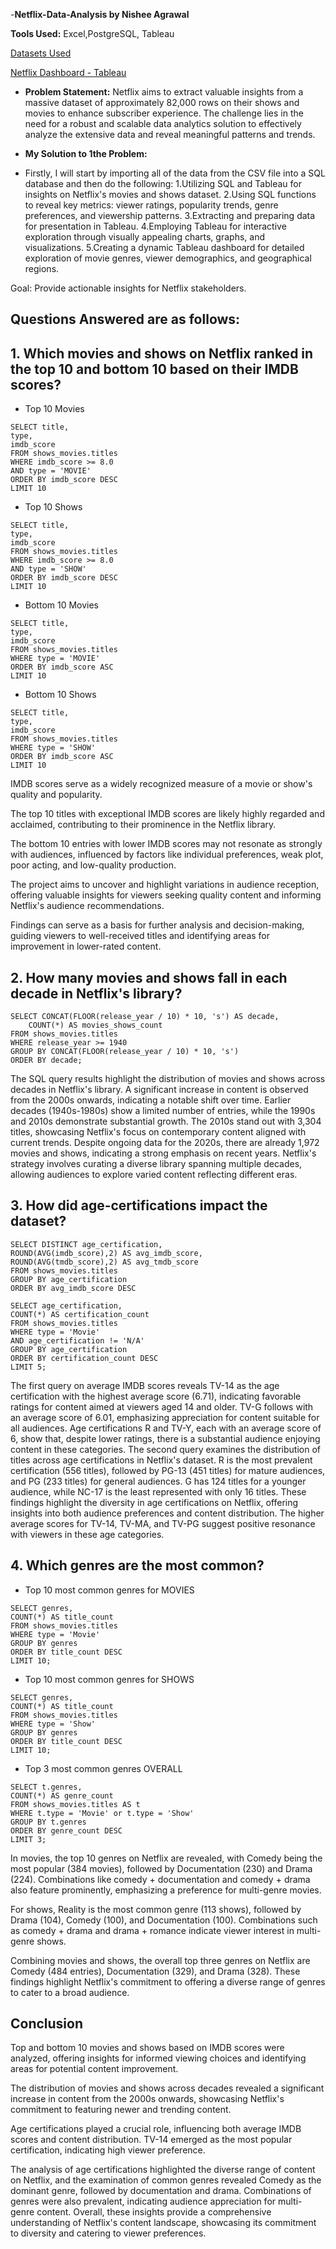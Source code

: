 
-**Netflix-Data-Analysis by Nishee Agrawal**

**Tools Used:** Excel,PostgreSQL, Tableau

[Datasets Used](https://www.kaggle.com/datasets/victorsoeiro/netflix-tv-shows-and-movies?select=titles.csv)

[Netflix Dashboard - Tableau](https://public.tableau.com/app/profile/nishee.agrawal/viz/NetflixDashboard_17007982308780/NetflixDashboard)

- **Problem Statement:** Netflix aims to extract valuable insights from a massive dataset of approximately 82,000 rows on their shows and movies to enhance subscriber experience. The challenge lies in the need for a robust and scalable data analytics solution to effectively analyze the extensive data and reveal meaningful patterns and trends.

- **My Solution to 1the Problem:** 
- Firstly, I will start by importing all of the data from the CSV file into a SQL database and then do the following: 
1.Utilizing SQL and Tableau for insights on Netflix's movies and shows dataset.
2.Using SQL functions to reveal key metrics: viewer ratings, popularity trends, genre preferences, and viewership patterns.
3.Extracting and preparing data for presentation in Tableau.
4.Employing Tableau for interactive exploration through visually appealing charts, graphs, and visualizations.
5.Creating a dynamic Tableau dashboard for detailed exploration of movie genres, viewer demographics, and geographical regions.

Goal: Provide actionable insights for Netflix stakeholders.

## Questions Answered are as follows:

## 1. Which movies and shows on Netflix ranked in the top 10 and bottom 10 based on their IMDB scores?
- Top 10 Movies
```mysql
SELECT title, 
type, 
imdb_score
FROM shows_movies.titles
WHERE imdb_score >= 8.0
AND type = 'MOVIE'
ORDER BY imdb_score DESC
LIMIT 10
```


- Top 10 Shows
```mysql
SELECT title, 
type, 
imdb_score
FROM shows_movies.titles
WHERE imdb_score >= 8.0
AND type = 'SHOW'
ORDER BY imdb_score DESC
LIMIT 10
```


- Bottom 10 Movies
```mysql
SELECT title, 
type, 
imdb_score
FROM shows_movies.titles
WHERE type = 'MOVIE'
ORDER BY imdb_score ASC
LIMIT 10
```

- Bottom 10 Shows
```mysql
SELECT title, 
type, 
imdb_score
FROM shows_movies.titles
WHERE type = 'SHOW'
ORDER BY imdb_score ASC
LIMIT 10
```


IMDB scores serve as a widely recognized measure of a movie or show's quality and popularity.

The top 10 titles with exceptional IMDB scores are likely highly regarded and acclaimed, contributing to their prominence in the Netflix library.

The bottom 10 entries with lower IMDB scores may not resonate as strongly with audiences, influenced by factors like individual preferences, weak plot, poor acting, and low-quality production.

The project aims to uncover and highlight variations in audience reception, offering valuable insights for viewers seeking quality content and informing Netflix's audience recommendations.

Findings can serve as a basis for further analysis and decision-making, guiding viewers to well-received titles and identifying areas for improvement in lower-rated content.

## 2. How many movies and shows fall in each decade in Netflix's library?
```mysql
SELECT CONCAT(FLOOR(release_year / 10) * 10, 's') AS decade,
	COUNT(*) AS movies_shows_count
FROM shows_movies.titles
WHERE release_year >= 1940
GROUP BY CONCAT(FLOOR(release_year / 10) * 10, 's')
ORDER BY decade;
```


The SQL query results highlight the distribution of movies and shows across decades in Netflix's library.
A significant increase in content is observed from the 2000s onwards, indicating a notable shift over time.
Earlier decades (1940s-1980s) show a limited number of entries, while the 1990s and 2010s demonstrate substantial growth.
The 2010s stand out with 3,304 titles, showcasing Netflix's focus on contemporary content aligned with current trends.
Despite ongoing data for the 2020s, there are already 1,972 movies and shows, indicating a strong emphasis on recent years.
Netflix's strategy involves curating a diverse library spanning multiple decades, allowing audiences to explore varied content reflecting different eras.

## 3. How did age-certifications impact the dataset?
```mysql
SELECT DISTINCT age_certification, 
ROUND(AVG(imdb_score),2) AS avg_imdb_score,
ROUND(AVG(tmdb_score),2) AS avg_tmdb_score
FROM shows_movies.titles
GROUP BY age_certification
ORDER BY avg_imdb_score DESC
```



```mysql
SELECT age_certification, 
COUNT(*) AS certification_count
FROM shows_movies.titles
WHERE type = 'Movie' 
AND age_certification != 'N/A'
GROUP BY age_certification
ORDER BY certification_count DESC
LIMIT 5;
```

The first query on average IMDB scores reveals TV-14 as the age certification with the highest average score (6.71), indicating favorable ratings for content aimed at viewers aged 14 and older.
TV-G follows with an average score of 6.01, emphasizing appreciation for content suitable for all audiences.
Age certifications R and TV-Y, each with an average score of 6, show that, despite lower ratings, there is a substantial audience enjoying content in these categories.
The second query examines the distribution of titles across age certifications in Netflix's dataset.
R is the most prevalent certification (556 titles), followed by PG-13 (451 titles) for mature audiences, and PG (233 titles) for general audiences.
G has 124 titles for a younger audience, while NC-17 is the least represented with only 16 titles.
These findings highlight the diversity in age certifications on Netflix, offering insights into both audience preferences and content distribution. The higher average scores for TV-14, TV-MA, and TV-PG suggest positive resonance with viewers in these age categories.

## 4. Which genres are the most common? 
- Top 10 most common genres for MOVIES
```mysql
SELECT genres, 
COUNT(*) AS title_count
FROM shows_movies.titles 
WHERE type = 'Movie'
GROUP BY genres
ORDER BY title_count DESC
LIMIT 10;
```


- Top 10 most common genres for SHOWS
```mysql
SELECT genres, 
COUNT(*) AS title_count
FROM shows_movies.titles 
WHERE type = 'Show'
GROUP BY genres
ORDER BY title_count DESC
LIMIT 10;
```

- Top 3 most common genres OVERALL
```mysql
SELECT t.genres, 
COUNT(*) AS genre_count
FROM shows_movies.titles AS t
WHERE t.type = 'Movie' or t.type = 'Show'
GROUP BY t.genres
ORDER BY genre_count DESC
LIMIT 3;
```


In movies, the top 10 genres on Netflix are revealed, with Comedy being the most popular (384 movies), followed by Documentation (230) and Drama (224). Combinations like comedy + documentation and comedy + drama also feature prominently, emphasizing a preference for multi-genre movies.

For shows, Reality is the most common genre (113 shows), followed by Drama (104), Comedy (100), and Documentation (100). Combinations such as comedy + drama and drama + romance indicate viewer interest in multi-genre shows.

Combining movies and shows, the overall top three genres on Netflix are Comedy (484 entries), Documentation (329), and Drama (328). These findings highlight Netflix's commitment to offering a diverse range of genres to cater to a broad audience.

## Conclusion 

Top and bottom 10 movies and shows based on IMDB scores were analyzed, offering insights for informed viewing choices and identifying areas for potential content improvement.

The distribution of movies and shows across decades revealed a significant increase in content from the 2000s onwards, showcasing Netflix's commitment to featuring newer and trending content.

Age certifications played a crucial role, influencing both average IMDB scores and content distribution. TV-14 emerged as the most popular certification, indicating high viewer preference.

The analysis of age certifications highlighted the diverse range of content on Netflix, and the examination of common genres revealed Comedy as the dominant genre, followed by documentation and drama. Combinations of genres were also prevalent, indicating audience appreciation for multi-genre content. Overall, these insights provide a comprehensive understanding of Netflix's content landscape, showcasing its commitment to diversity and catering to viewer preferences.


